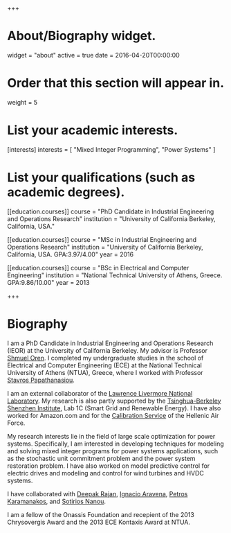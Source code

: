 +++
# About/Biography widget.
widget = "about"
active = true
date = 2016-04-20T00:00:00

# Order that this section will appear in.
weight = 5

# List your academic interests.
[interests]
  interests = [
    "Mixed Integer Programming",
    "Power Systems"
  ]

# List your qualifications (such as academic degrees).
[[education.courses]]
  course = "PhD Candidate in Industrial Engineering and Operations Research"
  institution = "University of California Berkeley, California, USA."

[[education.courses]]
  course = "MSc in Industrial Engineering and Operations Research"
  institution = "University of California Berkeley, California, USA. GPA:3.97/4.00"
  year = 2016

[[education.courses]]
  course = "BSc in Electrical and Computer Engineering"
  institution = "National Technical University of Athens, Greece. GPA:9.86/10.00"
  year = 2013

+++

# Biography

I am a PhD Candidate in Industrial Engineering and Operations Research (IEOR) at the University of California Berkeley. My advisor is Professor  [Shmuel Oren](http://www.ieor.berkeley.edu/~oren/). I completed my undergraduate studies in the school of Electrical and Computer Engineering (ECE) at the National Technical University of Athens (NTUA), Greece, where I worked with Professor [Stavros Papathanasiou](http://users.ntua.gr/stpapath/index_en.htm).

I am an external collaborator of the [Lawrence Livermore National Laboratory](https://www.llnl.gov/). My research is also partly supported by the [Tsinghua-Berkeley Shenzhen Institute](https://tbsi.berkeley.edu/home), Lab 1C (Smart Grid and Renewable Energy). I have also worked for Amazon.com and for the [Calibration Service](https://www.haf.gr/en/structure/hafsc/calibration-service/) of the Hellenic Air Force.

My research interests lie in the field of large scale optimization for power systems. Specifically, I am interested in developing techniques for modeling and solving mixed integer programs for power systems applications, such as the stochastic unit commitment problem and the power system restoration problem.
I have also worked on model predictive control for electric drives and modeling and control for wind turbines and HVDC systems. 

I have collaborated with [Deepak Rajan](https://people.llnl.gov/rajan3), [Ignacio Aravena](https://sites.google.com/site/iaravenasolis/home), [Petros Karamanakos](https://scholar.google.com/citations?user=70EUJnQAAAAJ&hl=en), and [Sotirios Nanou](https://scholar.google.gr/citations?user=3OHbnFAAAAAJ&hl=el).

I am a fellow of the Onassis Foundation and recepient of the 2013 Chrysovergis Award and the 2013 ECE Kontaxis Award at NTUA.
